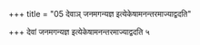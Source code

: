 +++
title = "05 देवाञ् जनमगन्यज्ञ इत्येकेषामनन्तरमाज्याद्वदति"

+++
देवां जनमगन्यज्ञ इत्येकेषामनन्तरमाज्याद्वदति ५